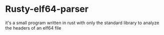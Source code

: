 # Rusty-elf64-parser
it's a small program written in rust with only the standard library to analyze the headers of an elf64 file

